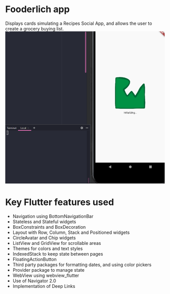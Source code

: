 # Fooderlich app

Displays cards simulating a Recipes Social App, and allows the user to create a grocery buying list.<br>
![Fooderlich app showcase](./docs/showcase.gif)

# Key Flutter features used
- Navigation using BottomNavigationBar
- Stateless and Stateful widgets
- BoxConstraints and BoxDecoration
- Layout with Row, Column, Stack and Positioned widgets
- CircleAvatar and Chip widgets
- ListView and GridView for scrollable areas
- Themes for colors and text styles
- IndexedStack to keep state between pages
- FloatingActionButton
- Third party packages for formatting dates, and using color pickers
- Provider package to manage state
- WebView using webview_flutter
- Use of Navigator 2.0
- Implementation of Deep Links